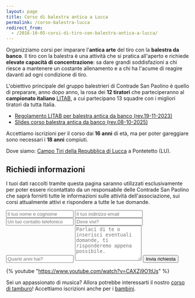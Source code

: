 ```yaml
---
layout: page
title: Corso di balestra antica a Lucca
permalink: /corso-balestra-lucca
redirect_from:
  - /2016-10-05-corsi-di-tiro-con-balestra-antica-a-lucca/
---
```


Organizziamo corsi per imparare l'**antica arte** del tiro con la **balestra da
banco**. Il tiro con la balestra è una attività che si pratica all'aperto e
richiede **elevate capacità di concentrazione**: sa dare grandi soddisfazioni a
chi riesce a mantenere un costante allenamento e a chi ha l'acume di reagire
davanti ad ogni condizione di tiro.

L'obiettivo principale del gruppo balestrieri di Contrade San Paolino è quello
di preparare, anno dopo anno, la rosa dei **12 tiratori** che parteciperanno al
**campionato italiano** [LITAB](https://www.litab.net/), a cui partecipano 13 squadre con i migliori
tiratori da tutta Italia.

* [Regolamento LITAB per balestra antica da banco (rev.19-11-2023)](/pages/corsi/files/20231119-regolamento-litab.pdf)
* [Slides corso balestra antica da banco (rev.08-10-2025)](/pages/corsi/files/251008-csp-corso-balestra-slides.pdf)

Accettiamo iscrizioni per il corso dai **16 anni** di età, ma per poter gareggiare sono necessari i **18 anni** compiuti.

Dove siamo: [Campo Tiri della Repubblica di Lucca](https://goo.gl/maps/swrB4cqWqA52) a Pontetetto (LU).

## Richiedi informazioni

I tuoi dati raccolti tramite questa pagina saranno utilizzati esclusivamente per
poter essere ricontattato da un responsabile delle Contrade San Paolino che
saprà fornirti tutte le informazioni sulle attività dell'associazione, sui corsi
attualmente attivi e rispondere a tutte le tue domande.

<form class="wj-contact" action="https://formspree.io/{{site.author.email}}" method="POST">
    <input type="text" name="name" placeholder="Il tuo nome e cognome" required>
    <input type="email" name="_replyto" placeholder="Il tuo indirizzo email" required>
    <input type="telephone" name="telephone" id="telephone" placeholder="Un tuo contatto telefonico" required>
    <input type="text" name="luogo" placeholder="Dove vivi?" required>
    <input type="text" name="età" placeholder="Quanti anni hai?">
    <textarea type="text" name="message" rows="6" placeholder="Parlaci di te o inserisci eventuali domande, ti risponderemo appena possibile."></textarea>
    <input type="hidden" name="_subject" value="Richiesta iscrizione balestriere">
    <input type="text" name="_gotcha" style="display:none">
    <input type="hidden" name="_language" value="it" />
    <input type="submit" value="Invia richiesta">
</form>

{% youtube "https://www.youtube.com/watch?v=CAXZj9O1tUs" %}

Sei un appassionato di musica? Allora potrebbe interessarti il nostro [corso di
tamburo](/corso-tamburo-lucca)! Accettiamo iscrizioni anche per i [bambini](/corsi-bambini-tamburo-balestra-lucca).
